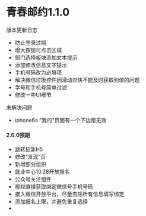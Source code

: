 # 青春邮约1.1.0

版本更新日志

* 防止登录过期
* 增大按钮可点击区域
* 部门选择板块添加文本提示
* 添加修改信息文字提示
* 手机号码改为必填项
* 解决微信垃圾控件因滑动过快不能及时获取到值的问题
* 学号和手机号简单过滤
* 修改一些UI细节

未解决问题

* iphone6s "我的"页面有一个下边距无效



#### 2.0.0预期

* 跳转招新H5
* 修改“发现”页
* 新增部分组织
* 就业中心10.28开放报名
* 公众号关注组件
* 授权直接获取绑定微信号手机号码
* 接入微信开放平台，尽量去除所有信息填写绑定
* 添加报名上限，并避免重复选择
* 



